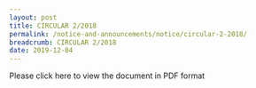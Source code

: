 ```yaml
---
layout: post
title: CIRCULAR 2/2018
permalink: /notice-and-announcements/notice/circular-2-2018/
breadcrumb: CIRCULAR 2/2018
date: 2019-12-04
---
```


Please click here to view the document in PDF format 
